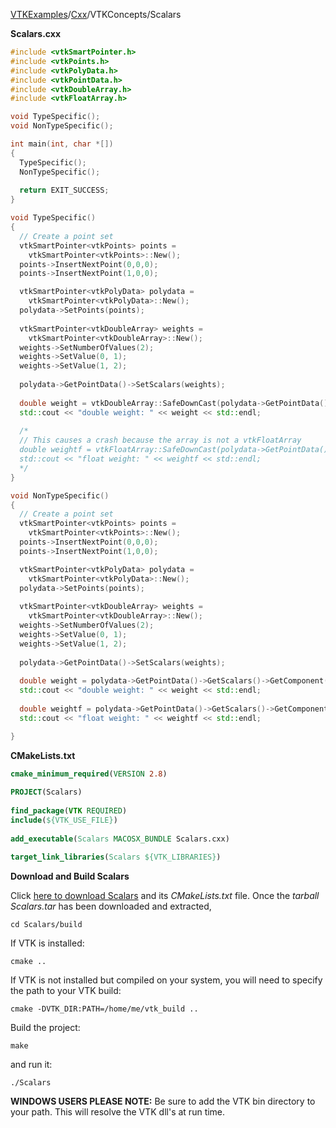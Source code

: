 [VTKExamples](Home)/[Cxx](Cxx)/VTKConcepts/Scalars

**Scalars.cxx**
```c++
#include <vtkSmartPointer.h>
#include <vtkPoints.h>
#include <vtkPolyData.h>
#include <vtkPointData.h>
#include <vtkDoubleArray.h>
#include <vtkFloatArray.h>

void TypeSpecific();
void NonTypeSpecific();

int main(int, char *[])
{
  TypeSpecific();
  NonTypeSpecific();
  
  return EXIT_SUCCESS;
}

void TypeSpecific()
{
  // Create a point set
  vtkSmartPointer<vtkPoints> points =
    vtkSmartPointer<vtkPoints>::New();
  points->InsertNextPoint(0,0,0);
  points->InsertNextPoint(1,0,0);

  vtkSmartPointer<vtkPolyData> polydata =
    vtkSmartPointer<vtkPolyData>::New();
  polydata->SetPoints(points);
  
  vtkSmartPointer<vtkDoubleArray> weights =
    vtkSmartPointer<vtkDoubleArray>::New();
  weights->SetNumberOfValues(2);
  weights->SetValue(0, 1);
  weights->SetValue(1, 2);
  
  polydata->GetPointData()->SetScalars(weights);
  
  double weight = vtkDoubleArray::SafeDownCast(polydata->GetPointData()->GetScalars())->GetValue(0);
  std::cout << "double weight: " << weight << std::endl;
  
  /*
  // This causes a crash because the array is not a vtkFloatArray
  double weightf = vtkFloatArray::SafeDownCast(polydata->GetPointData()->GetScalars())->GetValue(0);
  std::cout << "float weight: " << weightf << std::endl;
  */
}

void NonTypeSpecific()
{
  // Create a point set
  vtkSmartPointer<vtkPoints> points =
    vtkSmartPointer<vtkPoints>::New();
  points->InsertNextPoint(0,0,0);
  points->InsertNextPoint(1,0,0);

  vtkSmartPointer<vtkPolyData> polydata =
    vtkSmartPointer<vtkPolyData>::New();
  polydata->SetPoints(points);
  
  vtkSmartPointer<vtkDoubleArray> weights =
    vtkSmartPointer<vtkDoubleArray>::New();
  weights->SetNumberOfValues(2);
  weights->SetValue(0, 1);
  weights->SetValue(1, 2);
  
  polydata->GetPointData()->SetScalars(weights);
  
  double weight = polydata->GetPointData()->GetScalars()->GetComponent(0,0);
  std::cout << "double weight: " << weight << std::endl;
  
  double weightf = polydata->GetPointData()->GetScalars()->GetComponent(0,0);
  std::cout << "float weight: " << weightf << std::endl;

}
```
**CMakeLists.txt**
```cmake
cmake_minimum_required(VERSION 2.8)
 
PROJECT(Scalars)
 
find_package(VTK REQUIRED)
include(${VTK_USE_FILE})
 
add_executable(Scalars MACOSX_BUNDLE Scalars.cxx)
 
target_link_libraries(Scalars ${VTK_LIBRARIES})
```

**Download and Build Scalars**

Click [here to download Scalars](https://github.com/lorensen/VTKWikiExamplesTarballs/raw/master/Scalars.tar) and its *CMakeLists.txt* file.
Once the *tarball Scalars.tar* has been downloaded and extracted,
```
cd Scalars/build 
```
If VTK is installed:
```
cmake ..
```
If VTK is not installed but compiled on your system, you will need to specify the path to your VTK build:
```
cmake -DVTK_DIR:PATH=/home/me/vtk_build ..
```
Build the project:
```
make
```
and run it:
```
./Scalars
```
**WINDOWS USERS PLEASE NOTE:** Be sure to add the VTK bin directory to your path. This will resolve the VTK dll's at run time.

